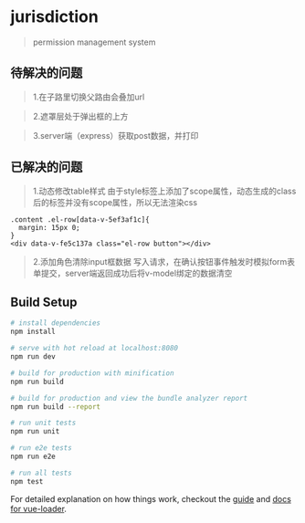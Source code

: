 # jurisdiction

> permission management system

## 待解决的问题

>1.在子路里切换父路由会叠加url

>2.遮罩层处于弹出框的上方

>3.server端（express）获取post数据，并打印

## 已解决的问题

>1.动态修改table样式
>  由于style标签上添加了scope属性，动态生成的class后的标签并没有scope属性，所以无法渲染css
```
.content .el-row[data-v-5ef3af1c]{
  margin: 15px 0;
}
<div data-v-fe5c137a class="el-row button"></div>
```

>2.添加角色清除input框数据
> 写入请求，在确认按钮事件触发时模拟form表单提交，server端返回成功后将v-model绑定的数据清空
## Build Setup

``` bash
# install dependencies
npm install

# serve with hot reload at localhost:8080
npm run dev

# build for production with minification
npm run build

# build for production and view the bundle analyzer report
npm run build --report

# run unit tests
npm run unit

# run e2e tests
npm run e2e

# run all tests
npm test
```

For detailed explanation on how things work, checkout the [guide](http://vuejs-templates.github.io/webpack/) and [docs for vue-loader](http://vuejs.github.io/vue-loader).
